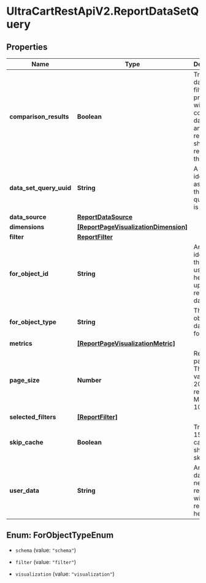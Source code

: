 # UltraCartRestApiV2.ReportDataSetQuery

## Properties
Name | Type | Description | Notes
------------ | ------------- | ------------- | -------------
**comparison_results** | **Boolean** | True if a date range filter is provided with comparison date ranges and two results should be returned for the query. | [optional] 
**data_set_query_uuid** | **String** | A unique identifier assigned to the data set query that is returned. | [optional] 
**data_source** | [**ReportDataSource**](ReportDataSource.md) |  | [optional] 
**dimensions** | [**[ReportPageVisualizationDimension]**](ReportPageVisualizationDimension.md) |  | [optional] 
**filter** | [**ReportFilter**](ReportFilter.md) |  | [optional] 
**for_object_id** | **String** | An identifier that can be used to help match up the returned data set | [optional] 
**for_object_type** | **String** | The type of object this data set is for | [optional] 
**metrics** | [**[ReportPageVisualizationMetric]**](ReportPageVisualizationMetric.md) |  | [optional] 
**page_size** | **Number** | Result set page size.  The default value is 200 records.  Max is 10000. | [optional] 
**selected_filters** | [**[ReportFilter]**](ReportFilter.md) |  | [optional] 
**skip_cache** | **Boolean** | True if the 15 minute cache should be skipped. | [optional] 
**user_data** | **String** | Any other data that needs to be returned with the response to help the UI | [optional] 


<a name="ForObjectTypeEnum"></a>
## Enum: ForObjectTypeEnum


* `schema` (value: `"schema"`)

* `filter` (value: `"filter"`)

* `visualization` (value: `"visualization"`)




